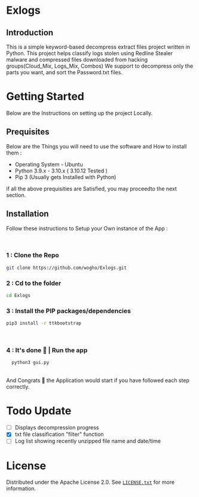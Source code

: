 # Exlogs

 ##  Introduction
This is a simple keyword-based decompress extract files project written in Python. This project helps classify logs stolen using Redline Stealer malware and compressed files downloaded from hacking groups(Cloud_Mix, Logs_Mix, Combos) We support to decompress only the parts you want, and sort the Password.txt files.

# Getting Started  
Below are the Instructions on setting up the project Locally.</br>
## Prequisites 
Below are the Things you will need to use the software and How to install them :
- Operating System - Ubuntu
- Python 3.9.x - 3.10.x ( 3.10.12 Tested )
- Pip 3 (Usually gets Installed with Python)

if all the above prequisities are Satisfied, you may proceedto the next section.

## Installation
Follow these instructions to Setup your Own instance of the App :

</br>


### 1 : Clone the Repo 
```bash
git clone https://github.com/wogho/Exlogs.git
```
### 2 : Cd to the folder
```bash
cd Exlogs
```
### 3 : Install the PIP packages/dependencies
```bash
pip3 install -r ttkbootstrap

```

</br>

### 4 : It's done 🎉 | Run the app
```bash
  python3 gui.py
```
</br>
And Congrats 🎉 the Application would start if you have followed each step correctly.

# Todo Update

- [ ] Displays decompression progress
- [x] txt file classification "filter" function
- [ ] Log list showing recently unzipped file name and date/time

# License

Distributed under the Apache License 2.0. See [`LICENSE.txt`](/LICENSE) for more information.
